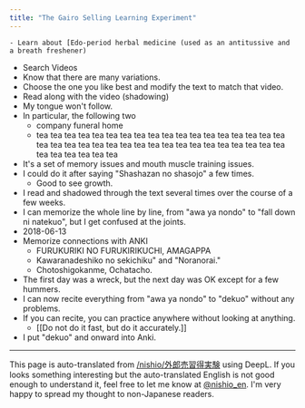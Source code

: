 ```yaml
---
title: "The Gairo Selling Learning Experiment"
---
```


    - Learn about [Edo-period herbal medicine (used as an antitussive and a breath freshener)
- Search Videos
- Know that there are many variations.
- Choose the one you like best and modify the text to match that video.
- Read along with the video (shadowing)
- My tongue won't follow.
- In particular, the following two
    - company funeral home
    - tea tea tea tea tea tea tea tea tea tea tea tea tea tea tea tea tea tea tea tea tea tea tea tea tea tea tea tea tea tea tea tea tea tea tea tea tea tea tea tea tea tea
- It's a set of memory issues and mouth muscle training issues.
- I could do it after saying "Shashazan no shasojo" a few times.
    - Good to see growth.
- I read and shadowed through the text several times over the course of a few weeks.
- I can memorize the whole line by line, from "awa ya nondo" to "fall down ni natekuo", but I get confused at the joints.
- 2018-06-13
- Memorize connections with ANKI
    - FURUKURIKI NO FURUKIRIKUCHI, AMAGAPPA
    - Kawaranadeshiko no sekichiku" and "Noranorai."
    - Chotoshigokanme, Ochatacho.
- The first day was a wreck, but the next day was OK except for a few hummers.
- I can now recite everything from "awa ya nondo" to "dekuo" without any problems.
- If you can recite, you can practice anywhere without looking at anything.
    - [[Do not do it fast, but do it accurately.]]
- I put "dekuo" and onward into Anki.

---
This page is auto-translated from [/nishio/外郎売習得実験](https://scrapbox.io/nishio/外郎売習得実験) using DeepL. If you looks something interesting but the auto-translated English is not good enough to understand it, feel free to let me know at [@nishio_en](https://twitter.com/nishio_en). I'm very happy to spread my thought to non-Japanese readers.